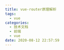 ```yaml
---
title: vue-router原理解析
tags:
  - vue
categories:
  - 技术文档
  - 前端
  - vue
date: 2020-08-12 22:57:59
---
```

